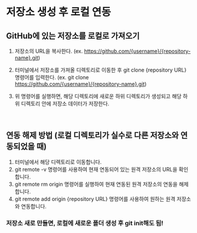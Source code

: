 # 저장소 생성 후 로컬 연동

## GitHub에 있는 저장소를 로컬로 가져오기

1. 저장소의 URL을 복사한다. (ex. https://github.com/{username}/{repository-name}.git)

2. 터미널에서 저장소를 가져올 디렉토리로 이동한 후 git clone {repository URL} 명령어를 입력한다. (ex. git clone https://github.com/{username}/{repository-name}.git)

3. 위 명령어를 실행하면, 해당 디렉토리에 새로운 하위 디렉토리가 생성되고 해당 하위 디렉토리 안에 저장소 데이터가 저장한다.

<br>

## 연동 해제 방법 (로컬 디렉토리가 실수로 다른 저장소와 연동되었을 때)

1. 터미널에서 해당 디렉토리로 이동합니다.
2. git remote -v 명령어를 사용하여 현재 연동되어 있는 원격 저장소의 URL을 확인합니다.
3. git remote rm origin 명령어를 실행하여 현재 연동된 원격 저장소의 연동을 해제합니다.
4. git remote add origin {repository URL} 명령어를 사용하여 원하는 원격 저장소와 연동합니다.

### 저장소 새로 만들면, 로컬에 새로운 폴더 생성 후 git init해도 됨!
